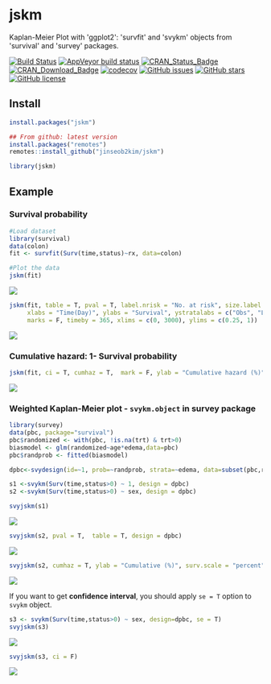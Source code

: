 jskm
================

Kaplan-Meier Plot with 'ggplot2': 'survfit' and 'svykm' objects from 'survival' and 'survey' packages.

[![Build Status](https://travis-ci.org/jinseob2kim/jskm.svg?branch=master)](https://travis-ci.org/jinseob2kim/jskm) [![AppVeyor build status](https://ci.appveyor.com/api/projects/status/github/jinseob2kim/jskm?branch=master&svg=true)](https://ci.appveyor.com/project/jinseob2kim/jskm) [![CRAN\_Status\_Badge](https://www.r-pkg.org/badges/version/jskm)](https://cran.r-project.org/package=jskm) [![CRAN\_Download\_Badge](https://cranlogs.r-pkg.org/badges/jskm)](https://CRAN.R-project.org/package=jskm) [![codecov](https://codecov.io/github/jinseob2kim/jskm/branch/master/graphs/badge.svg)](https://codecov.io/github/jinseob2kim/jskm) [![GitHub issues](https://img.shields.io/github/issues/jinseob2kim/jskm.svg)](https://github.com/jinseob2kim/jskm/issues) [![GitHub stars](https://img.shields.io/github/stars/jinseob2kim/jskm.svg)](https://github.com/jinseob2kim/jskm/stargazers) [![GitHub license](https://img.shields.io/github/license/jinseob2kim/jskm.svg)](https://github.com/jinseob2kim/jskm/blob/master/LICENSE)

Install
-------

``` r
install.packages("jskm")

## From github: latest version
install.packages("remotes")
remotes::install_github("jinseob2kim/jskm")

library(jskm)
```

Example
-------

### Survival probability

``` r
#Load dataset
library(survival)
data(colon)
fit <- survfit(Surv(time,status)~rx, data=colon)

#Plot the data
jskm(fit)
```

![](man/figures/README-unnamed-chunk-1-1.png)

``` r
jskm(fit, table = T, pval = T, label.nrisk = "No. at risk", size.label.nrisk = 8, 
     xlabs = "Time(Day)", ylabs = "Survival", ystratalabs = c("Obs", "Lev", "Lev + 5FU"), ystrataname = "rx",
     marks = F, timeby = 365, xlims = c(0, 3000), ylims = c(0.25, 1))
```

![](man/figures/README-unnamed-chunk-1-2.png)

### Cumulative hazard: 1- Survival probability

``` r
jskm(fit, ci = T, cumhaz = T,  mark = F, ylab = "Cumulative hazard (%)", surv.scale = "percent", pval =T, pval.size = 6, pval.coord = c(300, 0.7))
```

![](man/figures/README-unnamed-chunk-2-1.png)

### Weighted Kaplan-Meier plot - `svykm.object` in **survey** package

``` r
library(survey)
data(pbc, package="survival")
pbc$randomized <- with(pbc, !is.na(trt) & trt>0)
biasmodel <- glm(randomized~age*edema,data=pbc)
pbc$randprob <- fitted(biasmodel)

dpbc<-svydesign(id=~1, prob=~randprob, strata=~edema, data=subset(pbc,randomized))

s1 <-svykm(Surv(time,status>0) ~ 1, design = dpbc)
s2 <-svykm(Surv(time,status>0) ~ sex, design = dpbc)

svyjskm(s1)
```

![](man/figures/README-unnamed-chunk-3-1.png)

``` r
svyjskm(s2, pval = T,  table = T, design = dpbc)
```

![](man/figures/README-unnamed-chunk-3-2.png)

``` r
svyjskm(s2, cumhaz = T, ylab = "Cumulative (%)", surv.scale = "percent", pval = T, design = dpbc, pval.coord = c(300, 0.7)) 
```

![](man/figures/README-unnamed-chunk-3-3.png)

If you want to get **confidence interval**, you should apply `se = T` option to `svykm` object.

``` r
s3 <- svykm(Surv(time,status>0) ~ sex, design=dpbc, se = T)
svyjskm(s3)
```

![](man/figures/README-unnamed-chunk-4-1.png)

``` r
svyjskm(s3, ci = F)
```

![](man/figures/README-unnamed-chunk-4-2.png)
